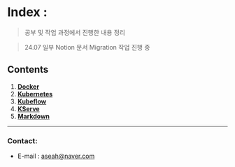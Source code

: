 # Index :
> 공부 및 작업 과정에서 진행한 내용 정리

> 24.07 일부 Notion 문서 Migration 작업 진행 중

## Contents
1. [__Docker__](./Docker)
2. [__Kubernetes__](./Kubernetes)
3. [__Kubeflow__](./Kubeflow)
4. [__KServe__](./KServe)
5. [__Markdown__](./Markdown)

------------------

### Contact:
- E-mail : aseah@naver.com

